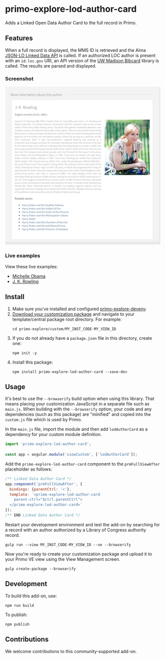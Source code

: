 # primo-explore-lod-author-card
Adds a Linked Open Data Author Card to the full record in Primo. 

## Features
When a full record is displayed, the MMS ID is retrieved and the Alma [JSON-LD Linked Data API](https://developers.exlibrisgroup.com/alma/integrations/linked_data/jsonld/) is called. If an authorized LOC author is present with an `id.loc.gov` URI, an API version of the [UW Madison Bibcard](https://github.com/UW-Madison-Library/bibcard) library is called. The results are parsed and displayed.

### Screenshot
![screenshot](primo-explore-lod-author-card.png)

### Live examples
View these live examples:
* [Michelle Obama](https://tr-integration.primo.exlibrisgroup.com/discovery/fulldisplay?docid=alma99503141300561&vid=TR_INTEGRATION_INST:LD)
* [J. K. Rowling](https://tr-integration.primo.exlibrisgroup.com/discovery/fulldisplay?docid=alma99439777500561&vid=TR_INTEGRATION_INST:LD)

## Install
1. Make sure you've installed and configured [primo-explore-devenv](https://github.com/ExLibrisGroup/primo-explore-devenv).
2. [Download your customization package](https://knowledge.exlibrisgroup.com/Primo/Product_Documentation/020Primo_VE/Primo_VE_\(English\)/050Display_Configuration/010Configuring_Discovery_Views_for_Primo_VE#Branding_Your_View) and navigate to your template/central package root directory. For example:
    ```
    cd primo-explore/custom/MY_INST_CODE-MY_VIEW_ID
    ```
3. If you do not already have a `package.json` file in this directory, create one:
    ```
    npm init -y
    ```
4. Install this package:
    ```
    npm install primo-explore-lod-author-card --save-dev
    ```

## Usage
It's best to use the `--browserify` build option when using this library. That means placing your customization JavaScript in a separate file such as `main.js`. When building with the `--browserify` option, your code and any dependencies (such as this package) are "minified" and copied into the `custom.js` file which is used by Primo. 

In the `main.js` file, import the module and then add `lodAuthorCard` as a dependency for your custom module definition.
```javascript
import 'primo-explore-lod-author-card';

const app = angular.module('viewCustom', ['lodAuthorCard']);
```

Add the `primo-explore-lod-author-card` component to the `prmFullViewAfter` placeholder as follows:
```js
/** Linked Data Author Card */
app.component('prmFullViewAfter', {
  bindings: {parentCtrl: '<'},
  template: `<primo-explore-lod-author-card
    parent-ctrl="$ctrl.parentCtrl">
  </primo-explore-lod-author-card>`
});
/** END Linked Data Author Card */
```

Restart your development environment and test the add-on by searching for a record with an author authorized by a Library of Congress authority record.
```
gulp run --view MY_INST_CODE-MY_VIEW_ID --ve --browserify
```

Now you're ready to create your customization package and upload it to your Primo VE view using the View Management screen.
```
gulp create-package --browserify
```

## Development
To build this add-on, use:
```
npm run build
```

To publish:
```
npm publish
```

## Contributions
We welcome contributions to this community-supported add-on.
